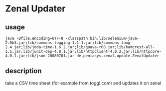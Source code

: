 Zenal Updater
=============

usage
-----

    java -Dfile.encoding=UTF-8 -classpath bin;lib/selenium-java-2.0b3.jar;lib/commons-logging-1.1.1.jar;lib/commons-lang-2.4.jar;lib/joda-time-1.6.2.jar;lib/guava-r08.jar;lib/hamcrest-all-1.1.jar;lib/junit-dep-4.8.1.jar;lib/httpclient-4.0.2.jar;lib/httpcore-4.0.1.jar;lib/json-20080701.jar de.pentasys.zenal.update.ZenalUpdater

description
-----------

take a CSV time sheet (for example from toggl.com) and updates it on zenal